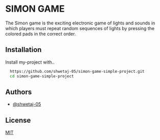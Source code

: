 
# SIMON GAME

The Simon game is the exciting electronic game of lights and sounds in which players must repeat random sequences of lights by pressing the colored pads in the correct order. 
## Installation

Install my-project with..

```bash
  https://github.com/shwetaj-05/simon-game-simple-project.git
  cd simon-game-simple-project
```
    
## Authors

- [@shwetaj-05](https://www.github.com/shwetaj-05)


## License

[MIT](https://choosealicense.com/licenses/mit/)

